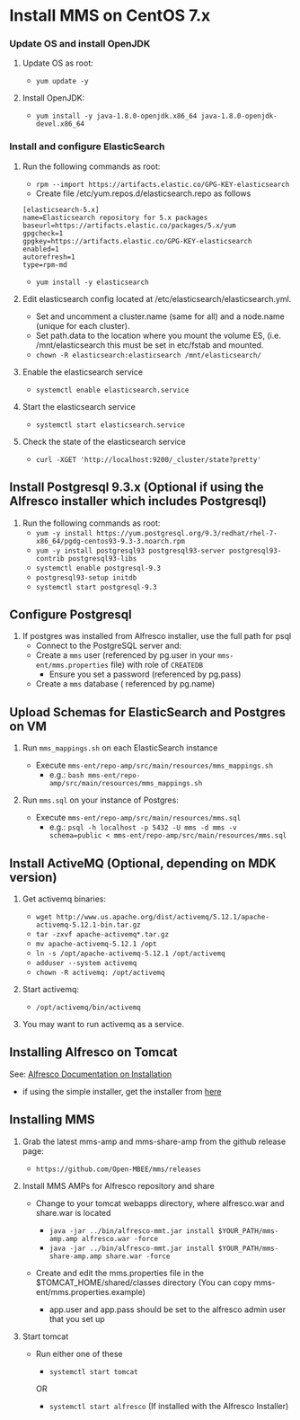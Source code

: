 Install MMS on CentOS 7.x
===

### Update OS and install OpenJDK
1. Update OS as root:
    * `yum update -y`

2. Install OpenJDK:
    * `yum install -y java-1.8.0-openjdk.x86_64 java-1.8.0-openjdk-devel.x86_64`

### Install and configure ElasticSearch
1. Run the following commands as root:
    * `rpm --import https://artifacts.elastic.co/GPG-KEY-elasticsearch`
    * Create file /etc/yum.repos.d/elasticsearch.repo as follows
    ```
    [elasticsearch-5.x]
    name=Elasticsearch repository for 5.x packages
    baseurl=https://artifacts.elastic.co/packages/5.x/yum
    gpgcheck=1
    gpgkey=https://artifacts.elastic.co/GPG-KEY-elasticsearch
    enabled=1
    autorefresh=1
    type=rpm-md
    ```
    * `yum install -y elasticsearch`
    
2. Edit elasticsearch config located at /etc/elasticsearch/elasticsearch.yml.  
    * Set and uncomment a cluster.name (same for all) and a node.name (unique for each cluster).  
    * Set path.data to the location where you mount the volume ES, (i.e. /mnt/elasticsearch this must be set in etc/fstab and mounted.
    * `chown -R elasticsearch:elasticsearch /mnt/elasticsearch/`
    
3. Enable the elasticsearch service
    * `systemctl enable elasticsearch.service`
    
4. Start the elasticsearch service
    * `systemctl start elasticsearch.service`
    
5. Check the state of the elasticsearch service
    * `curl -XGET 'http://localhost:9200/_cluster/state?pretty'`

## Install Postgresql 9.3.x (Optional if using the Alfresco installer which includes Postgresql)
1. Run the following commands as root:
    * `yum -y install https://yum.postgresql.org/9.3/redhat/rhel-7-x86_64/pgdg-centos93-9.3-3.noarch.rpm`
    * `yum -y install postgresql93 postgresql93-server postgresql93-contrib postgresql93-libs`
    * `systemctl enable postgresql-9.3`
    * `postgresql93-setup initdb`
    * `systemctl start postgresql-9.3`

## Configure Postgresql
1. If postgres was installed from Alfresco installer, use the full path for psql
    * Connect to the PostgreSQL server and:
    * Create a `mms` user (referenced by pg.user in your `mms-ent/mms.properties` file) with role of `CREATEDB`
       * Ensure you set a password (referenced by pg.pass)
    * Create a `mms` database ( referenced by pg.name)

## Upload Schemas for ElasticSearch and Postgres on VM
1.  Run `mms_mappings.sh`  on each ElasticSearch instance
    * Execute `mms-ent/repo-amp/src/main/resources/mms_mappings.sh`
       * e.g.: `bash mms-ent/repo-amp/src/main/resources/mms_mappings.sh`

2.  Run `mms.sql` on your instance of Postgres:
    * Execute `mms-ent/repo-amp/src/main/resources/mms.sql`
       * e.g.: `psql -h localhost -p 5432 -U mms -d mms -v schema=public < mms-ent/repo-amp/src/main/resources/mms.sql`
       
## Install ActiveMQ (Optional, depending on MDK version)
1. Get activemq binaries:
    * `wget http://www.us.apache.org/dist/activemq/5.12.1/apache-activemq-5.12.1-bin.tar.gz`
    * `tar -zxvf apache-activemq*.tar.gz`
    * `mv apache-activemq-5.12.1 /opt`
    * `ln -s /opt/apache-activemq-5.12.1 /opt/activemq`
    * `adduser --system activemq`
    * `chown -R activemq: /opt/activemq`
    
2. Start activemq:
    * `/opt/activemq/bin/activemq`
    
3. You may want to run activemq as a service.
       
## Installing Alfresco on Tomcat

See: [Alfresco Documentation on Installation](https://docs.alfresco.com/5.1/concepts/master-ch-install.html)
* if using the simple installer, get the installer from [here](https://sourceforge.net/projects/alfresco/files/Alfresco%20201604%20Community/)

## Installing MMS
1. Grab the latest mms-amp and mms-share-amp from the github release page:
    * `https://github.com/Open-MBEE/mms/releases`
2. Install MMS AMPs for Alfresco repository and share
    * Change to your tomcat webapps directory, where alfresco.war and share.war is located
        * `java -jar ../bin/alfresco-mmt.jar install $YOUR_PATH/mms-amp.amp alfresco.war -force`
        * `java -jar ../bin/alfresco-mmt.jar install $YOUR_PATH/mms-share-amp.amp share.war -force`
        
    * Create and edit the mms.properties file in the $TOMCAT_HOME/shared/classes directory (You can copy mms-ent/mms.properties.example)
        * app.user and app.pass should be set to the alfresco admin user that you set up
    
3. Start tomcat
    * Run either one of these
        * `systemctl start tomcat`
        
        OR
        * `systemctl start alfresco` (If installed with the Alfresco Installer)
    
